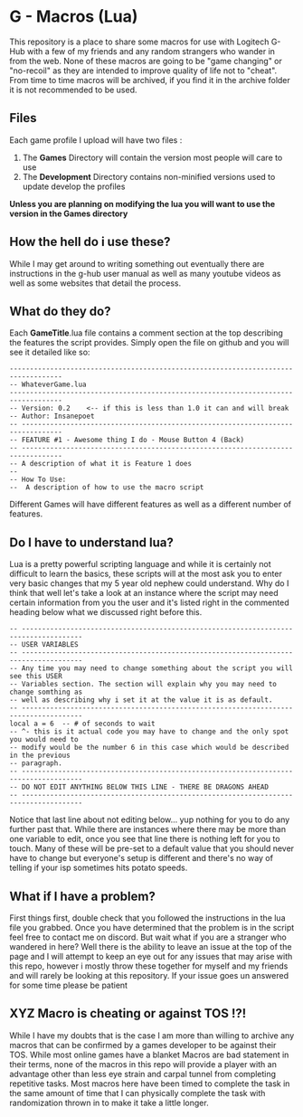 # G - Macros (Lua)
This repository is a place to share some macros for use with Logitech G-Hub with a few of my friends and any random strangers who wander in from the web. None of these macros are going to be "game changing" or "no-recoil" as they are intended to improve quality of life not to "cheat". From time to time macros will be archived, if you find it in the archive folder it is not recommended to be used. 


## Files

Each game profile I upload will have two files :

 1. The **Games** Directory will contain the version most people will care to use
 2. The **Development** Directory contains non-minified versions used to update develop the profiles

**Unless you are planning on modifying the lua you will want to use the version in the Games directory**


## How the hell do i use these?

While I may get around to writing something out eventually there are instructions in the g-hub user manual as well as many youtube videos as well as some websites that detail the process.

## What do they do?

Each **GameTitle**.lua file contains a comment section at the top describing the features the script provides.
Simply open the file on github and you will see it detailed like so:

    -----------------------------------------------------------------------------------
    -- WhateverGame.lua
    -----------------------------------------------------------------------------------
    -- Version: 0.2    <-- if this is less than 1.0 it can and will break
    -- Author: Insanepoet
    -- --------------------------------------------------------------------------------
    -- FEATURE #1 - Awesome thing I do - Mouse Button 4 (Back)
    -- --------------------------------------------------------------------------------
    -- A description of what it is Feature 1 does
    --
    -- How To Use:
    --  A description of how to use the macro script

Different Games will have different features as well as a different number of features.

## Do I have to understand lua?
Lua is a pretty powerful scripting language and while it is certainly not difficult to learn the basics, these scripts will at the most ask you to enter very basic changes that my 5 year old nephew could understand. Why do I think that well let's take a look at an instance where the script may need certain information from you the user and it's listed right in the commented heading below what we discussed right before this.

    -- -------------------------------------------------------------------------------------
    -- USER VARIABLES
    -- ------------------------------------------------------------------------------------- 
    -- Any time you may need to change something about the script you will see this USER
    -- Variables section. The section will explain why you may need to change somthing as
    -- well as describing why i set it at the value it is as default.    
    -- -------------------------------------------------------------------------------------
    local a = 6  -- # of seconds to wait
    -- ^- this is it actual code you may have to change and the only spot you would need to
    -- modify would be the number 6 in this case which would be described in the previous 
    -- paragraph.
    -- -------------------------------------------------------------------------------------
    -- DO NOT EDIT ANYTHING BELOW THIS LINE - THERE BE DRAGONS AHEAD
    -- -------------------------------------------------------------------------------------
Notice that last line about not editing below... yup nothing for you to do any further past that. While there are instances where there may be more than one variable to edit, once you see that line there is nothing left for you to touch. Many of these will be pre-set to a default value that you should never have to change but everyone's setup is different and there's no way of telling if your isp sometimes hits potato speeds.

## What if I have a problem?

First things first, double check that you followed the instructions in the lua file you grabbed. Once you have determined that the problem is in the script feel free to contact me on discord. But wait what if you are a stranger who wandered in here? Well there is the ability to leave an issue at the top of the page and I will attempt to keep an eye out for any issues that may arise with this repo, however i mostly throw these together for myself and my friends and will rarely be looking at this repository. If your issue goes un answered for some time please be patient

## XYZ Macro is cheating or against TOS !?!
While I have my doubts that is the case I am more than willing to archive any macros that can be confirmed by a games developer to be against their TOS. While most online games have a blanket Macros are bad statement in their terms, none of the macros in this repo will provide a player with an advantage other than less eye strain and carpal tunnel from completing repetitive tasks. Most macros here have been timed to complete the task in the same amount of time that I can physically complete the task with randomization thrown in to make it take a little longer.
```
